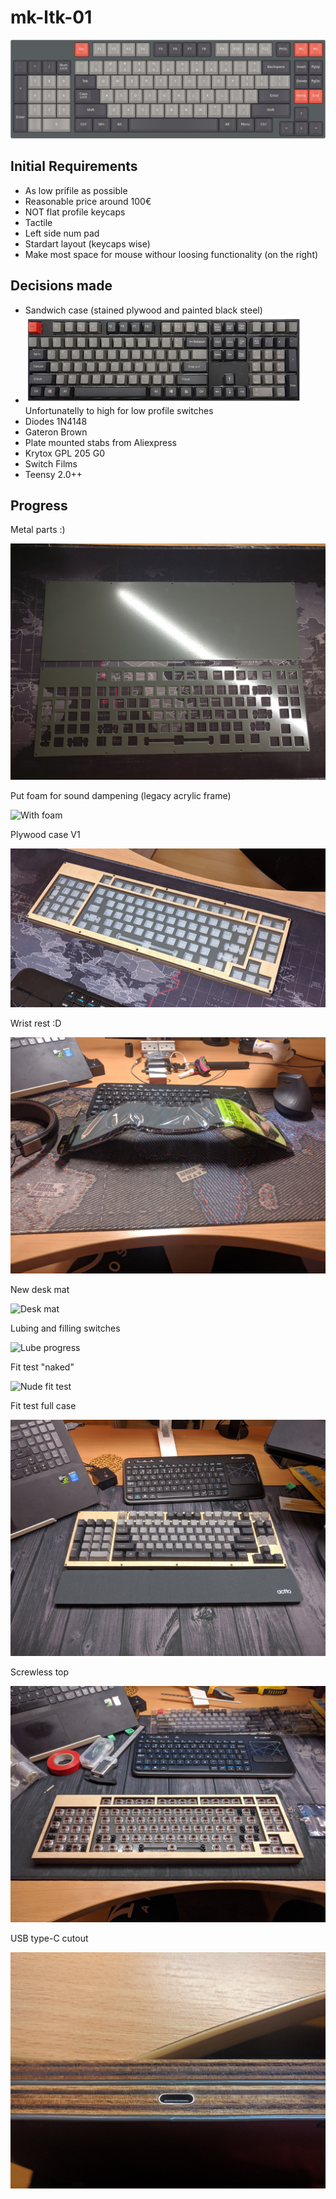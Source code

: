 # mk-ltk-01

![visualisation](./images/mk-ltk-01.png)

## Initial Requirements
* As low prifile as possible
* Reasonable price around 100€
* NOT flat profile keycaps
* Tactile
* Left side num pad
* Stardart layout (keycaps wise)
* Make most space for mouse withour loosing functionality (on the right)

## Decisions made
* Sandwich case (stained plywood and painted black steel)
* ![OEM keycaps](./images/keycaps.png) 
  Unfortunatelly to high for low profile switches
* Diodes 1N4148
* Gateron Brown
* Plate mounted stabs from Aliexpress
* Krytox GPL 205 G0
* Switch Films
* Teensy 2.0++

## Progress


Metal parts :) 

![Plates](./images/plate-and-bottom.jpg)


Put foam for sound dampening (legacy acrylic frame)

![With foam](./images/with-foam.jpg)


Plywood case V1

![Complete case !](./images/complete-case-1.jpg)


Wrist rest :D 

![Wrist rest](./images/wrist-rest.jpg)


New desk mat

![Desk mat](./images/desk-mat.jpg)


Lubing and filling switches

![Lube progress](./images/lube-progress.jpg)


Fit test "naked"

![Nude fit test](./images/test-fit-01.jpg)


Fit test full case

![Fit test](./images/fit-test-02.jpg)


Screwless top

![Top 2](./images/top-2.jpg)


USB type-C cutout

![usb-c](./images/usb-c.jpg)